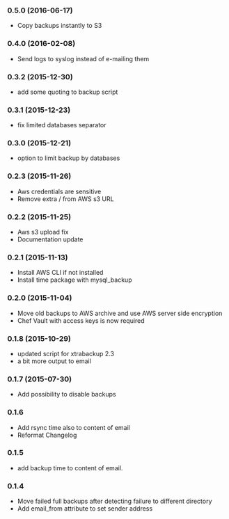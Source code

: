### 0.5.0 (2016-06-17)
- Copy backups instantly to S3

### 0.4.0 (2016-02-08)
- Send logs to syslog instead of e-mailing them

### 0.3.2 (2015-12-30)
- add some quoting to backup script

### 0.3.1 (2015-12-23)
- fix limited databases separator

### 0.3.0 (2015-12-21)
- option to limit backup by databases

### 0.2.3 (2015-11-26)
- Aws credentials are sensitive
- Remove extra / from AWS s3 URL

### 0.2.2 (2015-11-25)
- Aws s3 upload fix
- Documentation update

### 0.2.1 (2015-11-13)
- Install AWS CLI if not installed
- Install time package with mysql_backup

### 0.2.0 (2015-11-04)
- Move old backups to AWS archive and use AWS server side encryption
- Chef Vault with access keys is now required

### 0.1.8 (2015-10-29)

- updated script for xtrabackup 2.3
- a bit more output to email

### 0.1.7 (2015-07-30)

- Add possibility to disable backups

### 0.1.6

- Add rsync time also to content of email
- Reformat Changelog

### 0.1.5

- add backup time to content of email.

### 0.1.4

- Move failed full backups after detecting failure to different directory
- Add email_from attribute to set sender address
